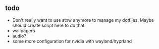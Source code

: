 ## todo
- Don't really want to use stow anymore to manage my dotfiles. Maybe should create
script here to do that.
- wallpapers
- audio?
- some more configuration for nvidia with wayland/hyprland

